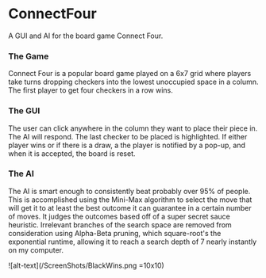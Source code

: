 # ConnectFour
A GUI and AI for the board game Connect Four.

### The Game
Connect Four is a popular board game played on a 6x7 grid where players take turns dropping checkers into the lowest unoccupied space in a column. The first player to get four checkers in a row wins.

### The GUI
The user can click anywhere in the column they want to place their piece in. The AI will respond. The last checker to be placed is highlighted. If either player wins or if there is a draw, a the player is notified by a pop-up, and when it is accepted, the board is reset.

### The AI
The AI is smart enough to consistently beat probably over 95% of people. This is accomplished using the Mini-Max algorithm to select the move that will get it to at least the best outcome it can guarantee in a certain number of moves. It judges the outcomes based off of a super secret sauce heuristic. Irrelevant branches of the search space are removed from consideration using Alpha-Beta pruning, which square-root's the exponential runtime, allowing it to reach a search depth of 7 nearly instantly on my computer.

![alt-text](/ScreenShots/BlackWins.png =10x10)
